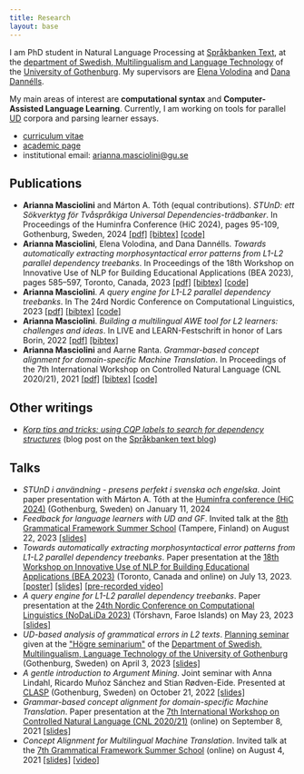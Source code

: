```yaml
---
title: Research
layout: base
---
```


I am PhD student in Natural Language Processing at [Språkbanken Text](https://spraakbanken.gu.se/), at the [department of Swedish, Multilingualism and Language Technology](https://www.gu.se/en/swedish) of the [University of Gothenburg](https://www.gu.se/).
My supervisors are [Elena Volodina](https://spraakbanken.gu.se/om/personal/elena) and [Dana Dannélls](https://spraakbanken.gu.se/om/personal/dana).

My main areas of interest are __computational syntax__ and __Computer-Assisted Language Learning__.
Currently, I am working on tools for parallel [UD](https://universaldependencies.org/) corpora and parsing learner essays.

- [curriculum vitae](https://github.com/harisont/cv/raw/master/cv.pdf)
- [academic page](https://spraakbanken.gu.se/om/personal/arianna)
- institutional email: [arianna.masciolini@gu.se](mailto:arianna.masciolini@gu.se)

## Publications
- __Arianna Masciolini__ and Márton A. Tóth (equal contributions). _STUnD: ett Sökverktyg för Tvåspråkiga Universal Dependencies-trädbanker_. In Proceedings of the Huminfra Conference (HiC 2024), pages 95-109, Gothenburg, Sweden, 2024 [[pdf]](https://ecp.ep.liu.se/index.php/hic/article/view/897/805) [[bibtex]](https://raw.githubusercontent.com/harisont/harisont.github.io/main/assets/bibtex/stund.bib) [[code]](https://github.com/harisont/STUnD)
- __Arianna Masciolini__, Elena Volodina, and Dana Dannélls. _Towards automatically extracting morphosyntactical error patterns from L1-L2 parallel dependency treebanks_. In Proceedings of the 18th Workshop on Innovative Use of NLP for Building Educational Applications (BEA 2023), pages 585–597, Toronto, Canada, 2023 [[pdf]](https://aclanthology.org/2023.bea-1.50.pdf) [[bibtex]](https://raw.githubusercontent.com/harisont/harisont.github.io/main/assets/bibtex/bea23.bib) [[code]](https://github.com/harisont/L2-UD)
- __Arianna Masciolini__. _A query engine for L1-L2 parallel dependency treebanks_. In The 24rd Nordic Conference on Computational Linguistics, 2023 [[pdf]](https://aclanthology.org/2023.nodalida-1.57.pdf) [[bibtex]](https://raw.githubusercontent.com/harisont/harisont.github.io/main/assets/bibtex/l1l2_query.bib) [[code]](https://github.com/harisont/L2-UD)
- __Arianna Masciolini__. _Building a multilingual AWE tool for L2 learners: challenges and ideas_. In LIVE and LEARN-Festschrift in honor of Lars Borin, 2022 [[pdf]](https://gupea.ub.gu.se/bitstream/handle/2077/74254/GU-ISS-2022-03%20Lars%20Borin%20Festskrift%20Digital%20publicering%20221121.pdf?sequence=1) [[bibtex]](https://raw.githubusercontent.com/harisont/harisont.github.io/main/assets/bibtex/lars.bib)
- __Arianna Masciolini__ and Aarne Ranta. _Grammar-based concept alignment for domain-specific Machine Translation_. In Proceedings of the 7th International Workshop on Controlled Natural Language (CNL 2020/21), 2021 [[pdf]](https://aclanthology.org/2021.cnl-1.2.pdf) [[bibtex]](https://raw.githubusercontent.com/harisont/harisont.github.io/main/assets/bibtex/ca.bib) [[code]](https://github.com/harisont/concept-alignment) 

## Other writings
- _[Korp tips and tricks: using CQP labels to search for dependency structures](https://spraakbanken.gu.se/blogg/20231009-korp-tips-and-tricks-using-cqp-labels-to-search-for-dependency-structures)_ (blog post on the [Språkbanken text blog](https://spraakbanken.gu.se/blogg))

## Talks
- _STUnD i användning​ - presens perfekt i svenska och engelska_. Joint paper presentation with Márton A. Tóth​ at the [Huminfra conference (HiC 2024)](https://www.huminfra.se/HiC-2024) (Gothenburg, Sweden) on January 11, 2024
- _Feedback for language learners with UD and GF_. Invited talk at the [8th Grammatical Framework Summer School](http://school.grammaticalframework.org/2023/) (Tampere, Finland) on August 22, 2023 [[slides]](https://raw.githubusercontent.com/harisont/harisont.github.io/main/assets/slides/gfss23.pdf)
- _Towards automatically extracting morphosyntactical error patterns from L1-L2 parallel dependency treebanks_. Paper presentation at the [18th Workshop on Innovative Use of NLP for Building Educational Applications (BEA 2023)](https://sig-edu.org/bea/2023) (Toronto, Canada and online) on July 13, 2023. [[poster]](https://raw.githubusercontent.com/harisont/harisont.github.io/main/assets/posters/bea23.pdf) [[slides]](https://assets.underline.io/lecture/78988/slideshow/c7d3679f8dc38720e6861207a1e86178.pdf) [[pre-recorded video]](https://youtu.be/PCcKi3DWF_I)
- _A query engine for L1-L2 parallel dependency treebanks_. Paper presentation at the [24th Nordic Conference on Computational Linguistics (NoDaLiDa 2023)](https://www.nodalida2023.fo/) (Tórshavn, Faroe Islands) on May 23, 2023 [[slides]](https://raw.githubusercontent.com/harisont/harisont.github.io/main/assets/slides/nodalida23.pdf)
- _UD-based analysis of grammatical errors in L2 texts_. [Planning seminar](https://medarbetarportalen.gu.se/internt-ipkl/utbildning-forskarniva/doktorandguiden/obligatoriska-seminarier/?languageId=100001&skipSSOCheck=true&referer=https%3A%2F%2Fspraakbanken.gu.se%2F) given at the ["Högre seminarium"](https://www.gu.se/svenska-spraket/seminarieprogram) of the [Department of Swedish, Multilingualism, Language Technology of the University of Gothenburg](https://www.gu.se/en/swedish) (Gothenburg, Sweden) on April 3, 2023 [[slides]](https://raw.githubusercontent.com/harisont/harisont.github.io/main/assets/slides/ideas_seminar.pdf)
- _A gentle introduction to Argument Mining_. Joint seminar with Anna Lindahl, Ricardo Muñoz Sánchez and Stian Rødven-Eide. Presented at [CLASP](https://gu-clasp.github.io/events/seminars/2022-10-21/) (Gothenburg, Sweden) on October 21, 2022 [[slides]](https://rimusa.github.io/documents/presentations/A%20gentle%20introduction%20to%20argument%20mining.pdf)
- _Grammar-based concept alignment for domain-specific Machine Translation_. Paper presentation at the [7th International Workshop on Controlled Natural Language (CNL 2020/21)](http://www.sigcnl.org/cnl2020.html) (online) on September 8, 2021 [[slides]](https://raw.githubusercontent.com/harisont/concept-alignment/master/paper/slides/presentation.pdf)
- _Concept Alignment for Multilingual
Machine Translation_. Invited talk at the [7th Grammatical Framework Summer School](http://school.grammaticalframework.org/2021/) (online) on August 4, 2021 [[slides]](https://raw.githubusercontent.com/harisont/concept-alignment/master/summer-school/presentation.pdf) [[video]](https://youtu.be/h2GR7RbghnE?t=4104)
